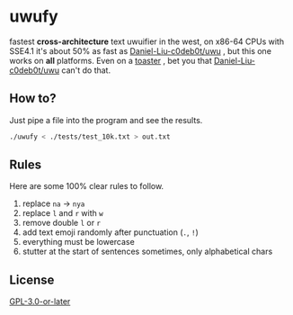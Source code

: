 # uwufy
fastest **cross-architecture** text uwuifier in the west, on x86-64 CPUs with
 SSE4.1 it's about 50% as fast as
 [Daniel-Liu-c0deb0t/uwu](https://github.com/Daniel-Liu-c0deb0t/uwu)
, but this one works on **all** platforms. Even on a
 [toaster](https://www.embeddedarm.com/blog/netbsd-toaster-powered-by-the-ts-7200-arm9-sbc/)
, bet you that
 [Daniel-Liu-c0deb0t/uwu](https://github.com/Daniel-Liu-c0deb0t/uwu)
 can't do that.

## How to?
Just pipe a file into the program and see the results.
```sh
./uwufy < ./tests/test_10k.txt > out.txt
```

## Rules
Here are some 100% clear rules to follow.
1. replace `na` -> `nya`
2. replace `l` and `r` with `w`
3. remove double `l` or `r`
4. add text emoji randomly after punctuation (`.`, `!`)
5. everything must be lowercase
6. stutter at the start of sentences sometimes, only alphabetical chars

## License
[GPL-3.0-or-later](./LICENSE)

